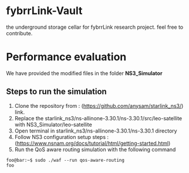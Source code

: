 # fybrrLink-Vault
the underground storage cellar for fybrrLink research project. feel free to contribute.

# Performance evaluation
We have provided the modified files in the folder **NS3_Simulator**

## Steps to run the simulation
  1. Clone the repository from : (https://github.com/anysam/starlink_ns3/) link.
  2. Replace the starlink_ns3/ns-allinone-3.30.1/ns-3.30.1/src/leo-satellite with NS3_Simulator/leo-satellite
  3. Open terminal in starlink_ns3/ns-allinone-3.30.1/ns-3.30.1 directory
  4. Follow NS3 configuration setup steps : (https://www.nsnam.org/docs/tutorial/html/getting-started.html)
  5. Run the QoS aware routing simulation with the following command
  ```console
  foo@bar:~$ sudo ./waf --run qos-aware-routing
  foo
  ```


